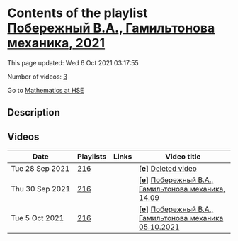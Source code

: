# Contents of the playlist [Побережный В.А., Гамильтонова механика, 2021](https://www.youtube.com/playlist?list=PLq3E5oubNNoAS5NVBTBHia-xixzTJcG_y)

This page updated: Wed 6 Oct 2021 03:17:55

Number of videos: [3](#videos)

Go to [Mathematics at HSE](../README.md)

## Description



## Videos

|Date|Playlists|Links|Video title|
|---|---|---|---|
| Tue&nbsp;28&nbsp;Sep&nbsp;2021 | [216](../playlists/216 "Побережный В.А., Гамильтонова механика, 2021") |  | [[**e**](https://studio.youtube.com/video/NAYzSTJJKMg/edit "Edit")] [Deleted video](https://www.youtube.com/watch?v=NAYzSTJJKMg&list=PLq3E5oubNNoAS5NVBTBHia-xixzTJcG_y "This video is unavailable.") |
| Thu&nbsp;30&nbsp;Sep&nbsp;2021 | [216](../playlists/216 "Побережный В.А., Гамильтонова механика, 2021") |  | [[**e**](https://studio.youtube.com/video/sILpTj9qPK4/edit "Edit")] [Побережный В.А., Гамильтонова механика, 14.09](https://www.youtube.com/watch?v=sILpTj9qPK4&list=PLq3E5oubNNoAS5NVBTBHia-xixzTJcG_y) |
| Tue&nbsp;5&nbsp;Oct&nbsp;2021 | [216](../playlists/216 "Побережный В.А., Гамильтонова механика, 2021") |  | [[**e**](https://studio.youtube.com/video/3CpTpq--VB0/edit "Edit")] [Побережный В.А., Гамильтонова механика 05.10.2021](https://www.youtube.com/watch?v=3CpTpq--VB0&list=PLq3E5oubNNoAS5NVBTBHia-xixzTJcG_y) |
